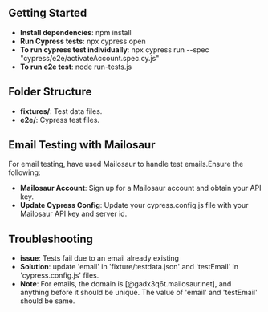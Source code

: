## Getting Started
- **Install dependencies**: npm install
- **Run Cypress tests**: npx cypress open
- **To run cypress test individually**: npx cypress run --spec "cypress/e2e/activateAccount.spec.cy.js"   
- **To run e2e test**: node run-tests.js 

## Folder Structure
- **fixtures/**: Test data files.
- **e2e/**: Cypress test files.

## Email Testing with Mailosaur
For email testing, have used Mailosaur to handle test emails.Ensure the following:
- **Mailosaur Account**: Sign up for a Mailosaur account and obtain your API key.
- **Update Cypress Config**: Update your cypress.config.js file with your Mailosaur API key and server id.

## Troubleshooting
- **issue**: Tests fail due to an email already existing
- **Solution**: update 'email' in 'fixture/testdata.json' and 'testEmail' in 'cypress.config.js' files.
- **Note**: For emails, the domain is [@gadx3q6t.mailosaur.net], and anything before it should be unique. The value of 'email' and 'testEmail' should be same.
